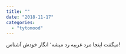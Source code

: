 ```yaml
---
title: ""
date: "2018-11-17"
categories: 
  - "tytomood"
---
```


‏میگفت اینجا مرد غریبه رد میشه٬ انگار خودش آشناس!
